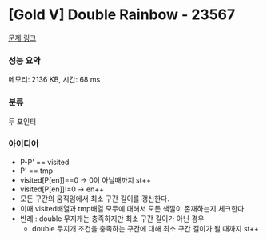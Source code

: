# [Gold V] Double Rainbow - 23567 

[문제 링크](https://www.acmicpc.net/problem/23567) 

### 성능 요약

메모리: 2136 KB, 시간: 68 ms

### 분류

두 포인터

### 아이디어

- P-P' == visited
- P' == tmp
- visited[P[en]]==0 -> 0이 아닐때까지 st++
- visited[P[en]]!=0 -> en++
- 모든 구간의 움직임에서 최소 구간 길이를 갱신한다.
- 이때 visited배열과 tmp배열 모두에 대해서 모든 색깔이 존재하는지 체크한다.
- 반례 : double 무지개는 충족하지만 최소 구간 길이가 아닌 경우
  - double 무지개 조건을 충족하는 구간에 대해 최소 구간 길이가 될 때까지 st++
